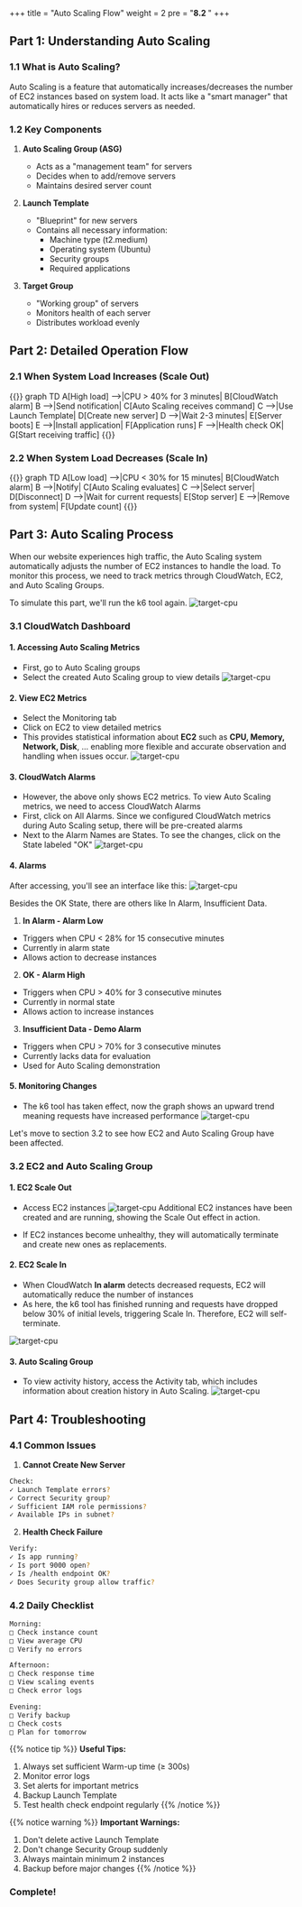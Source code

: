 +++
title = "Auto Scaling Flow"
weight = 2
pre = "<b>8.2 </b>"
+++

## Part 1: Understanding Auto Scaling

### 1.1 What is Auto Scaling?
Auto Scaling is a feature that automatically increases/decreases the number of EC2 instances based on system load. It acts like a "smart manager" that automatically hires or reduces servers as needed.

### 1.2 Key Components
1. **Auto Scaling Group (ASG)**
   - Acts as a "management team" for servers
   - Decides when to add/remove servers
   - Maintains desired server count

2. **Launch Template**
   - "Blueprint" for new servers
   - Contains all necessary information:
     + Machine type (t2.medium)
     + Operating system (Ubuntu)
     + Security groups
     + Required applications

3. **Target Group**
   - "Working group" of servers
   - Monitors health of each server
   - Distributes workload evenly

## Part 2: Detailed Operation Flow

### 2.1 When System Load Increases (Scale Out)

{{<mermaid>}}
graph TD
    A[High load] -->|CPU > 40% for 3 minutes| B[CloudWatch alarm]
    B -->|Send notification| C[Auto Scaling receives command]
    C -->|Use Launch Template| D[Create new server]
    D -->|Wait 2-3 minutes| E[Server boots]
    E -->|Install application| F[Application runs]
    F -->|Health check OK| G[Start receiving traffic]
{{</mermaid>}}

### 2.2 When System Load Decreases (Scale In)

{{<mermaid>}}
graph TD
    A[Low load] -->|CPU < 30% for 15 minutes| B[CloudWatch alarm]
    B -->|Notify| C[Auto Scaling evaluates]
    C -->|Select server| D[Disconnect]
    D -->|Wait for current requests| E[Stop server]
    E -->|Remove from system| F[Update count]
{{</mermaid>}}

## Part 3: Auto Scaling Process

When our website experiences high traffic, the Auto Scaling system automatically adjusts the number of EC2 instances to handle the load. To monitor this process, we need to track metrics through CloudWatch, EC2, and Auto Scaling Groups.

To simulate this part, we'll run the k6 tool again.
![target-cpu](/images/9-Testperformance-And-Flow/13.png)

### 3.1 CloudWatch Dashboard

#### 1. **Accessing Auto Scaling Metrics**
- First, go to Auto Scaling groups
- Select the created Auto Scaling group to view details
![target-cpu](/images/9-Testperformance-And-Flow/5.png)

#### 2. **View EC2 Metrics**
- Select the Monitoring tab
- Click on EC2 to view detailed metrics
- This provides statistical information about **EC2** such as **CPU, Memory, Network, Disk**, ... enabling more flexible and accurate observation and handling when issues occur.
![target-cpu](/images/9-Testperformance-And-Flow/9.png)

#### 3. **CloudWatch Alarms**
- However, the above only shows EC2 metrics. To view Auto Scaling metrics, we need to access CloudWatch Alarms
- First, click on All Alarms. Since we configured CloudWatch metrics during Auto Scaling setup, there will be pre-created alarms
- Next to the Alarm Names are States. To see the changes, click on the State labeled "OK"
![target-cpu](/images/9-Testperformance-And-Flow/11.png)

#### 4. Alarms
After accessing, you'll see an interface like this:
![target-cpu](/images/9-Testperformance-And-Flow/12.png)

Besides the OK State, there are others like In Alarm, Insufficient Data.

1. **In Alarm - Alarm Low**
- Triggers when CPU < 28% for 15 consecutive minutes
- Currently in alarm state
- Allows action to decrease instances

2. **OK - Alarm High**
- Triggers when CPU > 40% for 3 consecutive minutes
- Currently in normal state
- Allows action to increase instances

3. **Insufficient Data - Demo Alarm**
- Triggers when CPU > 70% for 3 consecutive minutes
- Currently lacks data for evaluation
- Used for Auto Scaling demonstration

#### 5. **Monitoring Changes**
- The k6 tool has taken effect, now the graph shows an upward trend meaning requests have increased performance
![target-cpu](/images/9-Testperformance-And-Flow/15.png)

Let's move to section 3.2 to see how EC2 and Auto Scaling Group have been affected.

### 3.2 EC2 and Auto Scaling Group
#### 1. **EC2 Scale Out**
- Access EC2 instances
![target-cpu](/images/9-Testperformance-And-Flow/16.png)
Additional EC2 instances have been created and are running, showing the Scale Out effect in action.

- If EC2 instances become unhealthy, they will automatically terminate and create new ones as replacements.

#### 2. **EC2 Scale In**
- When CloudWatch **In alarm** detects decreased requests, EC2 will automatically reduce the number of instances
- As here, the k6 tool has finished running and requests have dropped below 30% of initial levels, triggering Scale In. Therefore, EC2 will self-terminate.

![target-cpu](/images/9-Testperformance-And-Flow/18.png)

#### 3. **Auto Scaling Group**
- To view activity history, access the Activity tab, which includes information about creation history in Auto Scaling.
![target-cpu](/images/9-Testperformance-And-Flow/17.png)

## Part 4: Troubleshooting

### 4.1 Common Issues

1. **Cannot Create New Server**
```bash
Check:
✓ Launch Template errors?
✓ Correct Security group?
✓ Sufficient IAM role permissions?
✓ Available IPs in subnet?
```

2. **Health Check Failure**
```bash
Verify:
✓ Is app running?
✓ Is port 9000 open?
✓ Is /health endpoint OK?
✓ Does Security group allow traffic?
```

### 4.2 Daily Checklist

```bash
Morning:
□ Check instance count
□ View average CPU
□ Verify no errors

Afternoon:
□ Check response time
□ View scaling events
□ Check error logs

Evening:
□ Verify backup
□ Check costs
□ Plan for tomorrow
```

{{% notice tip %}}
**Useful Tips:**
1. Always set sufficient Warm-up time (≥ 300s)
2. Monitor error logs
3. Set alerts for important metrics
4. Backup Launch Template
5. Test health check endpoint regularly
{{% /notice %}}

{{% notice warning %}}
**Important Warnings:**
1. Don't delete active Launch Template
2. Don't change Security Group suddenly
3. Always maintain minimum 2 instances
4. Backup before major changes
{{% /notice %}}

### Complete!